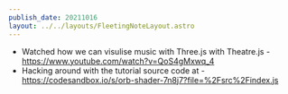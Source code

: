 ```yaml
---
publish_date: 20211016    
layout: ../../layouts/FleetingNoteLayout.astro
---
```

- Watched how we can visulise music with Three.js with Theatre.js - https://www.youtube.com/watch?v=QoS4gMxwq_4
- Hacking around with the tutorial source code at - https://codesandbox.io/s/orb-shader-7n8j7?file=%2Fsrc%2Findex.js
